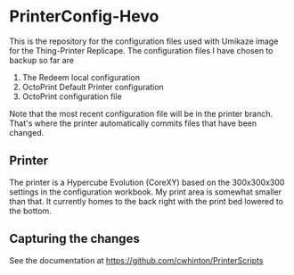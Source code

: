 # PrinterConfig-Hevo

This is the repository for the configuration files used with Umikaze image for 
the Thing-Printer Replicape.  The configuration files I have chosen to backup so far
are
1. The Redeem local configuration
2. OctoPrint Default Printer configuration
3. OctoPrint configuration file

Note that the most recent configuration file will be in the printer branch.  That's where
the printer automatically commits files that have been changed.

## Printer
The printer is a Hypercube Evolution (CoreXY) based on the 300x300x300 settings in the configuration
workbook.  My print area is somewhat smaller than that.  It currently homes to the back right
with the print bed lowered to the bottom.

## Capturing the changes
See the documentation at https://github.com/cwhinton/PrinterScripts
